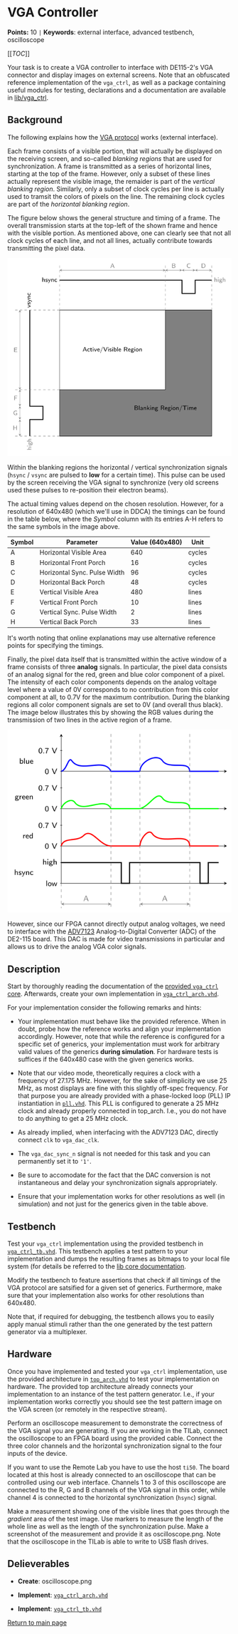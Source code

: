 
# VGA Controller

**Points:** 10 `|` **Keywords**: external interface, advanced testbench, oscilloscope

[[_TOC_]]

Your task is to create a VGA controller to interface with DE115-2's VGA connector and display images on external screens.
Note that an obfuscated reference implementation of the `vga_ctrl`, as well as a package containing useful modules for testing, declarations and a documentation are available in [lib/vga_ctrl](../../../lib/vga_ctrl/doc.md).



## Background

The following explains how the [VGA protocol](https://en.wikipedia.org/wiki/Video_Graphics_Array) works (external interface).

Each frame consists of a visible portion, that will actually be displayed on the receiving screen, and so-called *blanking regions* that are used for synchronization.
A frame is transmitted as a series of horizontal lines, starting at the top of the frame.
However, only a subset of these lines actually represent the visible image, the remaider is part of the *vertical blanking region*.
Similarly, only a subset of clock cycles per line is actually used to tramsit the colors of pixels on the line.
The remaining clock cycles are part of the *horizontal blanking region*.

The figure below shows the general structure and timing of a frame.
The overall transmission starts at the top-left of the shown frame and hence with the visible portion.
As mentioned above, one can clearly see that not all clock cycles of each line, and not all lines, actually contribute towards transmitting the pixel data.


![Structure of a frame](.mdata/sync_signal_timing.svg)

Within the blanking regions the horizontal / vertical synchronization signals (`hsync` / `vsync` are pulsed to **low** for a certain time).
This pulse can be used by the screen receiving the VGA signal to synchronize (very old screens used these pulses to re-position their electron beams).

The actual timing values depend on the chosen resolution.
However, for a resolution of 640x480 (which we'll use in DDCA) the timings can be found in the table below, where the *Symbol* column with its entries A-H refers to the same symbols in the image above.

| Symbol| Parameter| Value (640x480) | Unit |
|-|------| ---------------| ------------------ |
| A | Horizontal Visible Area | 640 | cycles|
| B | Horizontal Front Porch | 16 | cycles|
| C | Horizontal Sync. Pulse Width | 96 | cycles|
| D | Horizontal Back Porch | 48 | cycles|
| E | Vertical Visible Area | 480 | lines|
| F | Vertical Front Porch | 10 | lines|
| G | Vertical Sync. Pulse Width | 2 | lines|
| H | Vertical Back Porch | 33 | lines|

It's worth noting that online explanations may use alternative reference points for specifying the timings.


Finally, the pixel data itself that is transmitted within the active window of a frame consists of three **analog** signals.
 In particular, the pixel data consists of an analog signal for the red, green and blue color component of a pixel.
 The intensity of each color components depends on the analog voltage level where a value of 0V corresponds to no contribution from this color component at all, to 0.7V for the maximum contribution.
 During the blanking regions all color component signals are set to 0V (and overall thus black).
 The image below illustrates this by showing the RGB values during the transmission of two lines in the active region of a frame.


![RGB Traces](.mdata/rgb_traces.svg)

However, since our FPGA cannot directly output analog voltages, we need to interface with the [ADV7123](https://www.analog.com/media/en/technical-documentation/data-sheets/ADV7123.pdf) Analog-to-Digital Converter (ADC) of the DE2-115 board.
This DAC is made for video transmissions in particular and allows us to drive the analog VGA color signals.




## Description

Start by thoroughly reading the documentation of the [provided `vga_ctrl` core](../../../lib/vga_ctrl/doc.md).
Afterwards, create your own implementation in [`vga_ctrl_arch.vhd`](src/vga_ctrl_arch.vhd).

For your implementation consider the following remarks and hints:

- Your implementation must behave like the provided reference.
  When in doubt, probe how the reference works and align your implementation accordingly.
  However, note that while the reference is configured for a specific set of generics, your implementation must work for arbitrary valid values of the generics **during simulation**.
  For hardware tests is suffices if the 640x480 case with the given generics works.


- Note that our video mode, theoretically requires a clock with a frequency of 27.175 MHz.
  However, for the sake of simplicity we use 25 MHz, as most displays are fine with this slightly off-spec frequency.
  For that purpose you are already provided with a phase-locked loop (PLL) IP instantiation in [`pll.vhd`](src/pll.vhd).
  This PLL is configured to generate a 25 MHz clock and already properly connected in top_arch.
  I.e., you do not have to do anything to get a 25 MHz clock.

- As already implied, when interfacing with the ADV7123 DAC, directly connect `clk` to `vga_dac_clk`.

- The `vga_dac_sync_n` signal is not needed for this task and you can permanently set it to `'1'`.

- Be sure to accomodate for the fact that the DAC conversion is not instantaneous and delay your synchronization signals appropriately.

- Ensure that your implementation works for other resolutions as well (in simulation) and not just for the generics given in the table above.




## Testbench

Test your `vga_ctrl` implementation using the provided testbench in [`vga_ctrl_tb.vhd`](tb/vga_ctrl_tb.vhd).
This testbench applies a test pattern to your implementation and dumps the resulting frames as bitmaps to your local file system (for details be referred to the [lib core documentation](../../../lib/vga_ctrl/doc.md).

Modify the testbench to feature assertions that check if all timings of the VGA protocol are satsified for a given set of generics.
Furthermore, make sure that your implementation also works for other resolutions than 640x480.

Note that, if required for debugging, the testbench allows you to easily apply manual stimuli rather than the one generated by the test pattern generator via a multiplexer.




## Hardware

Once you have implemented and tested your `vga_ctrl` implementation, use the provided architecture in [`top_arch.vhd`](top_arch.vhd) to test your implementation on hardware.
The provided top architecture already connects your implementation to an instance of the test pattern generator.
I.e., if your implementation works correctly you should see the test pattern image on the VGA screen (or remotely in the respective stream).


Perform an oscilloscope measurement to demonstrate the correctness of the VGA signal you are generating.
If you are working in the TILab, connect the oscilloscope to an FPGA board using the provided cable.
Connect the three color channels and the horizontal synchronization signal to the four inputs of the device.

If you want to use the Remote Lab you have to use the host `ti50`. The board located at this host is already connected to an oscilloscope that can be controlled using our web interface.
Channels 1 to 3 of this oscilloscope are connected to the R, G and B channels of the VGA signal in this order, while channel 4 is connected to the horizontal synchronization (`hsync`) signal.

Make a measurement showing one of the visible lines that goes through the *gradient* area of the test image.
Use markers to measure the length of the whole line as well as the length of the synchronization pulse.
Make a screenshot of the measurement and provide it as oscilloscope.png.
Note that the oscilloscope in the TILab is able to write to USB flash drives.



## Delieverables

- **Create**: oscilloscope.png

- **Implement**: [`vga_ctrl_arch.vhd`](src/vga_ctrl_arch.vhd)

- **Implement**: [`vga_ctrl_tb.vhd`](tb/vga_ctrl_tb.vhd)


[Return to main page](../../../README.md)
